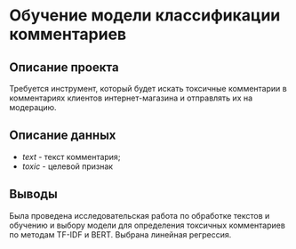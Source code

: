 # Обучение модели классификации комментариев
## Описание проекта
Требуется инструмент, который будет искать токсичные комментарии в комментариях клиентов интернет-магазина и отправлять их на модерацию.

## Описание данных
* *text* - текст комментария;
* *toxic* - целевой признак
## Выводы
Была проведена исследовательская работа по обработке текстов и обучению и выбору модели для определения токсичных комментариев по методам TF-IDF и BERT. Выбрана линейная регрессия. 
